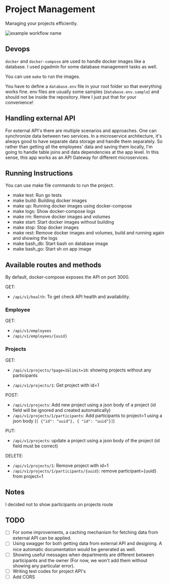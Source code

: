 # Project Management

Managing your projects efficiently.

![example workflow name](https://github.com/maanijou/project-manager/workflows/Go/badge.svg)

## Devops

`docker` and `docker-compose` are used to handle docker images like a database. I used pgadmin for some database management tasks as well.

You can use `make` to run the images.

You have to define a `database.env` file in your root folder so that everything works fine. env files are usually some samples (`database.env.sample`) and should not be inside the repository. Here I just put that for your convenience!

## Handling external API

For external API's there are multiple scenarios and approaches. One can synchronize data between two services. In a microservice architecture, it's always good to have separate data storage and handle them separately. So rather than getting all the employees' data and saving them locally, I'm going to handle table joins and data dependencies at the app level. In this sense, this app works as an API Gateway for different microservices.

## Running Instructions

You can use make file commands to run the project.

* make test: Run go tests
* make build: Building docker images
* make up: Running docker images using docker-compose
* make logs: Show docker-compose logs
* make rm: Remove docker images and volumes
* make start: Start docker images without building
* make stop: Stop docker images
* make rest: Remove docker images and volumes, build and running again and showing the logs
* make bash_db: Start bash on database image
* make bash_go: Start sh on app image

## Available routes and methods
By default, docker-compose exposes the API on port 3000.

GET:
* `/api/v1/health`: To get check API health and availability.

### Employee

GET:
* `/api/v1/employees`
* `/api/v1/employees/{uuid}`

### Projects
GET:
* `/api/v1/projects/?page=1&limit=10`: showing projects without any participants

* `/api/v1/projects/1`: Get project with id=1

POST:
* `/api/v1/projects`: Add new project using a json body of a project (id field will be ignored and created automatically)
* `/api/v1/projects/1/participants`: Add participants to project=1 using a json body (`[ {"id": "uuid"}, { "id": "uuid"}]`)


PUT:
* `/api/v1/projects`: update a project using a json body of the project (id field must be correct)

DELETE:
* `/api/v1/projects/1`: Remove project with id=1
* `/api/v1/projects/1/participants/{uuid}`: remove participant={uuid} from project=1
## Notes
I decided not to show participants on projects route
## TODO

- [ ] For some improvements, a caching mechanism for fetching data from external API can be applied.
- [ ] Using swagger for both getting data from external API and designing. A nice automatic documentation would be generated as well.
- [ ] Showing useful messages when departments are different between participants and the owner (For now, we won't add them without showing any particular error).
- [ ] Writing test codes for project API's
- [ ] Add CORS

